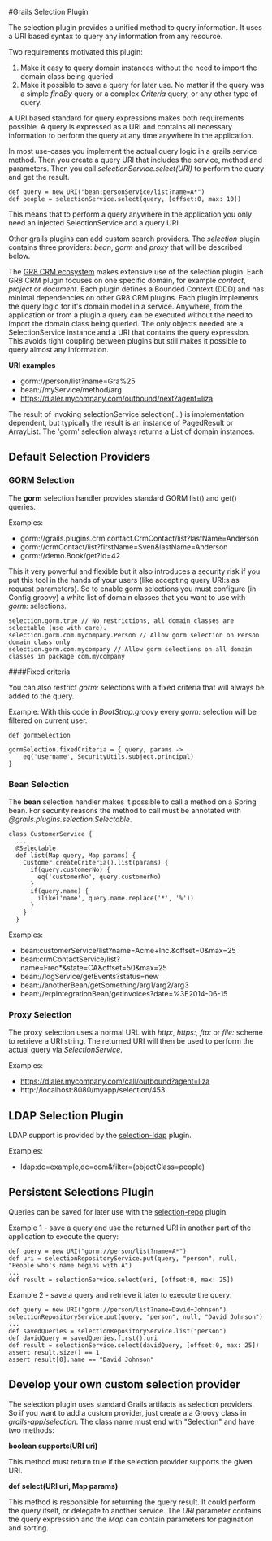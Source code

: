 #Grails Selection Plugin

The selection plugin provides a unified method to query information.
It uses a URI based syntax to query any information from any resource. 

Two requirements motivated this plugin:

1. Make it easy to query domain instances without the need to import the domain class being queried
2. Make it possible to save a query for later use. No matter if the query was a simple *findBy* query
or a complex *Criteria* query, or any other type of query.

A URI based standard for query expressions makes both requirements possible.
A query is expressed as a URI and contains all necessary information to perform
the query at any time anywhere in the application.

In most use-cases you implement the actual query logic in a grails service method.
Then you create a query URI that includes the service, method and parameters.
Then you call *selectionService.select(URI)* to perform the query and get the result.

    def query = new URI("bean:personService/list?name=A*")
    def people = selectionService.select(query, [offset:0, max: 10])

This means that to perform a query anywhere in the application you only need
an injected SelectionService and a query URI.

Other grails plugins can add custom search providers. The *selection* plugin contains
three providers: *bean*, *gorm* and *proxy* that will be described below.

The [GR8 CRM ecosystem](http://gr8crm.github.io) makes extensive use of the selection plugin.
Each GR8 CRM plugin focuses on one specific domain, for example *contact*, *project* or *document*.
Each plugin defines a Bounded Context (DDD) and has minimal dependencies on other GR8 CRM plugins. 
Each plugin implements the query logic for it's domain model in a service.
Anywhere, from the application or from a plugin a query can be executed without
the need to import the domain class being queried. The only objects needed are
a SelectionService instance and a URI that contains the query expression.
This avoids tight coupling between plugins but still makes it possible to query
almost any information.

**URI examples**

- gorm://person/list?name=Gra%25
- bean://myService/method/arg
- https://dialer.mycompany.com/outbound/next?agent=liza

The result of invoking selectionService.selection(...) is implementation dependent,
but typically the result is an instance of PagedResult or ArrayList.
The 'gorm' selection always returns a List of domain instances.

## Default Selection Providers

### GORM Selection

The **gorm** selection handler provides standard GORM list() and get() queries.

Examples:

- gorm://grails.plugins.crm.contact.CrmContact/list?lastName=Anderson
- gorm://crmContact/list?firstName=Sven&lastName=Anderson
- gorm://demo.Book/get?id=42

This it very powerful and flexible but it also introduces a security risk if you put this tool
in the hands of your users (like accepting query URI:s as request parameters).
So to enable gorm selections you must configure (in Config.groovy) a white list of domain classes
that you want to use with *gorm:* selections.

    selection.gorm.true // No restrictions, all domain classes are selectable (use with care).
    selection.gorm.com.mycompany.Person // Allow gorm selection on Person domain class only
    selection.gorm.com.mycompany // Allow gorm selections on all domain classes in package com.mycompany

####Fixed criteria

You can also restrict *gorm:* selections with a fixed criteria that will always be added to the query.

Example: With this code in *BootStrap.groovy* every *gorm:* selection will be filtered on current user.

    def gormSelection
    
    gormSelection.fixedCriteria = { query, params ->
        eq('username', SecurityUtils.subject.principal)
    }


### Bean Selection

The **bean** selection handler makes it possible to call a method on a Spring bean.
For security reasons the method to call must be annotated with *@grails.plugins.selection.Selectable*.

    class CustomerService {
      ...
      @Selectable
      def list(Map query, Map params) {
        Customer.createCriteria().list(params) {
          if(query.customerNo) {
            eq('customerNo', query.customerNo)
          }
          if(query.name) {
            ilike('name', query.name.replace('*', '%'))
          }
        }
      }

Examples:

- bean:customerService/list?name=Acme+Inc.&offset=0&max=25
- bean:crmContactService/list?name=Fred*&state=CA&offset=50&max=25
- bean://logService/getEvents?status=new
- bean://anotherBean/getSomething/arg1/arg2/arg3
- bean://erpIntegrationBean/getInvoices?date=%3E2014-06-15

### Proxy Selection

The proxy selection uses a normal URL with *http:*, *https:*, *ftp:* or *file:* scheme to retrieve a URI string.
The returned URI will then be used to perform the actual query via *SelectionService*.

Examples:

- https://dialer.mycompany.com/call/outbound?agent=liza
- http://localhost:8080/myapp/selection/453

## LDAP Selection Plugin

LDAP support is provided by the [selection-ldap](https://github.com/goeh/grails-selection-ldap) plugin.

Examples:

- ldap:dc=example,dc=com&filter=(objectClass=people)

## Persistent Selections Plugin

Queries can be saved for later use with the [selection-repo](https://github.com/goeh/grails-selection-repo) plugin.

Example 1 - save a query and use the returned URI in another part of the application to execute the query:

    def query = new URI("gorm://person/list?name=A*")
    def uri = selectionRepositoryService.put(query, "person", null, "People who's name begins with A")
    ...
    def result = selectionService.select(uri, [offset:0, max: 25])

Example 2 - save a query and retrieve it later to execute the query:

    def query = new URI("gorm://person/list?name=David+Johnson")
    selectionRepositoryService.put(query, "person", null, "David Johnson")
    ...
    def savedQueries = selectionRepositoryService.list("person")
    def davidQuery = savedQueries.first().uri
    def result = selectionService.select(davidQuery, [offset:0, max: 25])
    assert result.size() == 1
    assert result[0].name == "David Johnson"

## Develop your own custom selection provider

The selection plugin uses standard Grails artifacts as selection providers.
So if you want to add a custom provider, just create a a Groovy class in *grails-app/selection*.
The class name must end with "Selection" and have two methods:

**boolean supports(URI uri)**

This method must return true if the selection provider supports the given URI.


**def select(URI uri, Map params)**

This method is responsible for returning the query result.
It could perform the query itself, or delegate to another service.
The *URI* parameter contains the query expression and the *Map* can contain parameters for pagination and sorting.
